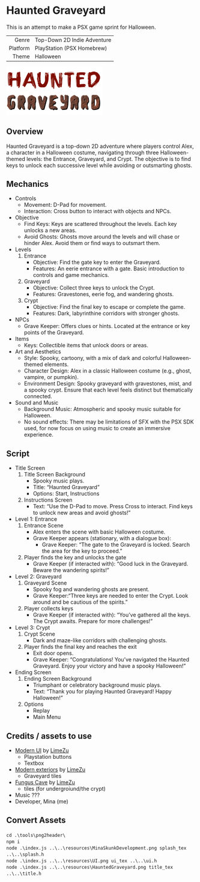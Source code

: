 # Haunted Graveyard

This is an attempt to make a PSX game sprint for Halloween.

|          |                             |
|---------:|:----------------------------|  
| Genre    | Top-Down 2D Indie Adventure |
| Platform | PlayStation (PSX Homebrew)  |
| Theme    | Halloween                   |

![Haunted Graveyard](/resources/HauntedGraveyard.png "Haunted Graveyard")

## Overview

Haunted Graveyard is a top-down 2D adventure where players control Alex, a character in a Halloween costume, navigating through three Halloween-themed levels: the Entrance, Graveyard, and Crypt. The objective is to find keys to unlock each successive level while avoiding or outsmarting ghosts.

## Mechanics

- Controls
  - Movement: D-Pad for movement.
  - Interaction: Cross button to interact with objects and NPCs.
- Objective
  - Find Keys: Keys are scattered throughout the levels. Each key unlocks a new areas.
  - Avoid Ghosts: Ghosts move around the levels and will chase or hinder Alex. Avoid them or find ways to outsmart them.
- Levels
  1. Entrance
      - Objective: Find the gate key to enter the Graveyard.
      - Features: An eerie entrance with a gate. Basic introduction to controls and game mechanics.
  2. Graveyard
      - Objective: Collect three keys to unlock the Crypt.
      - Features: Gravestones, eerie fog, and wandering ghosts.
  3. Crypt
      - Objective: Find the final key to escape or complete the game.
      - Features: Dark, labyrinthine corridors with stronger ghosts.
- NPCs
  - Grave Keeper: Offers clues or hints. Located at the entrance or key points of the Graveyard.
- Items
  - Keys: Collectible items that unlock doors or areas.
- Art and Aesthetics
  - Style: Spooky, cartoony, with a mix of dark and colorful Halloween-themed elements.
  - Character Design: Alex in a classic Halloween costume (e.g., ghost, vampire, or pumpkin).
  - Environment Design: Spooky graveyard with gravestones, mist, and a spooky crypt. Ensure that each level feels distinct but thematically connected.
- Sound and Music
  - Background Music: Atmospheric and spooky music suitable for Halloween.
  - No sound effects: There may be limitations of SFX with the PSX SDK used, for now focus on using music to create an immersive experience.

## Script

- Title Screen
  1. Title Screen Background
     - Spooky music plays.
     - Title: “Haunted Graveyard”
     - Options: Start, Instructions
  2. Instructions Screen
     - Text: “Use the D-Pad to move. Press Cross to interact. Find keys to unlock new areas and avoid ghosts!”
- Level 1: Entrance
  1. Entrance Scene
     - Alex enters the scene with basic Halloween costume.
     - Grave Keeper appears (stationary, with a dialogue box):
       - Grave Keeper: “The gate to the Graveyard is locked. Search the area for the key to proceed.”
  2. Player finds the key and unlocks the gate
     - Grave Keeper (if interacted with): “Good luck in the Graveyard. Beware the wandering spirits!”
- Level 2: Graveyard
  1. Graveyard Scene
     - Spooky fog and wandering ghosts are present.
     - Grave Keeper:“Three keys are needed to enter the Crypt. Look around and be cautious of the spirits.”
  2. Player collects keys
     - Grave Keeper (if interacted with): “You’ve gathered all the keys. The Crypt awaits. Prepare for more challenges!”
- Level 3: Crypt
  1. Crypt Scene
     - Dark and maze-like corridors with challenging ghosts.
  2. Player finds the final key and reaches the exit
     - Exit door opens.
     - Grave Keeper: “Congratulations! You’ve navigated the Haunted Graveyard. Enjoy your victory and have a spooky Halloween!”
- Ending Screen
  1. Ending Screen Background
     - Triumphant or celebratory background music plays.
     - Text: “Thank you for playing Haunted Graveyard! Happy Halloween!”
  2. Options
     - Replay
     - Main Menu

## Credits / assets to use

- [Modern UI](https://limezu.itch.io/modernuserinterface) by [LimeZu](https://limezu.itch.io/)
  - Playstation buttons
  - Textbox
- [Modern exteriors](https://limezu.itch.io/modernexteriors) by [LimeZu](https://limezu.itch.io/)
  - Graveyard tiles
- [Fungus Cave](https://limezu.itch.io/fungus-cave) by [LimeZu](https://limezu.itch.io/)
  - tiles (for undergroiund/the crypt)
- Music ???
- Developer, Mina (me)

## Convert Assets

`cd .\tools\png2header\`  
`npm i`  
`node .\index.js ..\..\resources\MinaSkunkDevelopment.png splash_tex ..\..\splash.h`  
`node .\index.js ..\..\resources\UI.png ui_tex ..\..\ui.h`  
`node .\index.js ..\..\resources\HauntedGraveyard.png title_tex ..\..\title.h`  
